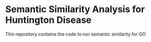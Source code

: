 # Semantic Similarity Analysis for Huntington Disease
This repository contains the code to run semantic similarity for GO 
